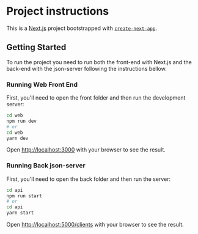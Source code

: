 # Project instructions

This is a [Next.js](https://nextjs.org/) project bootstrapped with [`create-next-app`](https://github.com/vercel/next.js/tree/canary/packages/create-next-app).

## Getting Started

To run the project you need to run both the front-end with Next.js and the back-end with the json-server following the instructions bellow.

### Running Web Front End

First, you'll need to open the front folder and then run the development server:

```bash
cd web
npm run dev
# or
cd web
yarn dev
```

Open [http://localhost:3000](http://localhost:3000) with your browser to see the result.

### Running Back json-server

First, you'll need to open the back folder and then run the server:

```bash
cd api
npm run start
# or
cd api
yarn start
```

Open [http://localhost:5000/clients](http://localhost:5000/clients) with your browser to see the result.
